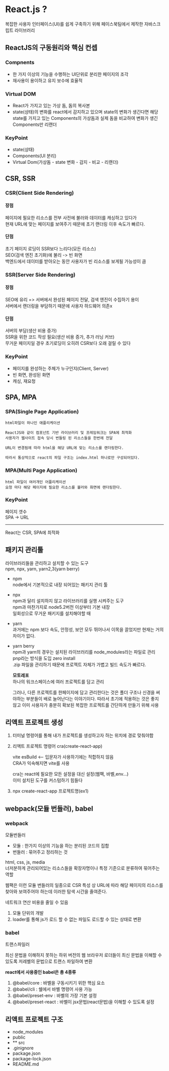 # React.js ? 
복잡한 사용자 인터페이스(UI)를 쉽게 구축하기 위해 페이스북팀에서 제작한 자바스크립트 라이브러리
## ReactJS의 구동원리와 핵심 컨셉
### Compnents
- 한 가지 이상의 기능을 수행하는 UI단위로 분리한 페이지의 조각
- 재사용이 용이하고 유지 보수에 효율적
### Virtual DOM
- React가 가지고 있는 가상 돔, 돔의 복사본
- state(상태)의 변화를 react에서 감지하고 있으며 state의 변화가 생긴다면 해당 state를 가지고 있는 Components의 가상돔과 실제 돔을 비교하여 변화가 생긴 Components만 리랜더

### KeyPoint
  - state(상태)
  - Components(UI 분리)
  - Virtual Dom(가상돔 - state 변화 - 감지 - 비교 - 리랜더)

## CSR, SSR
### CSR(Client Side Rendering)
#### 장점
페이지에 필요한 리소스를 전부 사전에 불러와 데이터를 캐싱하고 있다가   
현재 URL에 맞는 페이지를 보여주기 때문에 초기 랜더링 이후 속도가 빠르다.
#### 단점
초기 페이지 로딩이 SSR보다 느리다(모든 리소스)   
SEO(검색 엔진 초기화)에 불리 -> 빈 화면   
백엔드에서 데이터를 받아오는 동안 사용자가 빈 리소스를 보게될 가능성이 큼
### SSR(Server Side Rendering)
#### 장점
SEO에 유리 => 서버에서 완성된 페이지 전달, 검색 엔진이 수집하기 용이   
서버에서 랜더링을 부담하기 때문에 사용자 하드웨어 의존x
#### 단점
서버의 부담(생산 비용 증가)   
SSR을 위한 코드 작성 필요(생산 비용 증가, 추가 러닝 커브)   
무거운 페이지일 경우 초기로딩이 오히려 CSR보다 오래 걸릴 수 있다

### KeyPoint
- 페이지를 완성하는 주체가 누구인지(Client, Server)
- 빈 화면, 완성된 화면
- 캐싱, 재요청

## SPA, MPA
### SPA(Single Page Application)
    html파일이 하나인 애플리케이션   

    ReactJS와 같이 컴포넌트 기반 라이브러리 및 프레임워크는 SPA에 최적화   
    사용자가 웹사이트 접속 당시 번들링 된 리소스들을 한번에 전달

    URL이 변경됨에 따라 html을 해당 URL에 맞는 리소스를 랜더링한다.   

    따라서 통상적으로 react의 파일 구조는 index.html 하나로만 구성되어있다.

### MPA(Multi Page Application)
    html 파일이 여러개인 어플리케이션   
    요청 마다 해당 페이지에 필요한 리소스를 불러와 화면에 랜더링한다.

### KeyPoint
페이지 갯수   
SPA -> URL

---

React는 CSR, SPA에 최적화

## 패키지 관리툴
라이브러리들을 관리하고 설치할 수 있는 도구   
npm, npx, yarn, yarn2,3(yarn berry)

- npm   
  node에서 기본적으로 내장 되어있는 패키지 관리 툴

- npx   
  npm과 달리 설치하지 않고 라이브러리를 실행 시켜주는 도구   
  npm과 마찬가지로 node5.2버전 이상부터 기본 내장   
  일회성으로 무거운 패키지를 설치해야할 때

- yarn   
  과거에는 npm 보다 속도, 안정성, 보안 모두 뛰어나서 이목을 끌었지만 현재는 거의 차이가 없다.

- yarn berry   
  npm과 yarn의 경우는 설치된 라이브러리를 node_modules라는 파일로 관리   
  pnp라는 방식을 도입 zero install   
  .zip 파일을 관리하기 때문에 프로젝트 자체가 가볍고 빌드 속도가 빠르다.

  **모토레포**   
  하나의 워크스페이스에 여러 프로젝트를 담고 관리

  그러나, 다른 프로젝트를 한페이지에 담고 관리한다는 것은 폴더 구조나 신경을 써야하는 부분들이 배로 늘어난다는 이야기이다. 따라서 초기에 적용하는 것은 좋지 않고 이미 사용자가 충분히 확보된 복잡한 프로젝트를 간단하게 만들기 위해 사용

## 리액트 프로젝트 생성
1. 터미널 명령어를 통해 내가 프로젝트를 생성하고자 하는 위치에 경로 맞춰야함
2. 리액트 프로젝트 명령어 cra(create-react-app)   

    vite esBuild <-- 입문자가 사용하기에는 적합하지 않음   
    CRA가 익숙해지면 vite를 사용

    cra는 react에 필요한 모든 설정을 대신 설정(웹팩, 바벨,env...)   
    이미 설치된 도구를 커스텀하기 힘들다
  
3. npx create-react-app 프로젝트명(ex1)

## webpack(모듈 번들러), babel
### webpack
모듈번들러

- 모듈 : 한가지 이상의 기능을 하는 분리된 코드의 집합
- 번들러 : 묶어주고 정리하는 것

html, css, js, media   
너저분하게 관리되어있는 리소스들을 확장자명이나 특정 기준으로 분류하여 묶어주는 역할

웹팩은 이런 모듈 번들러의 일종으로 CSR 특성 상 URL에 따라 해당 페이지의 리소스를 찾아와 보여주어야 하는데  이러한 탐색 시간을 줄여준다.

네트워크 연산 비용을 줄일 수 있음
   
1. 모듈 단위의 개발
2. loader를 통해 js가 로드 할 수 없는 파일도 로드할 수 있는 상태로 변환

### babel
트랜스파일러

최신 문법을 이해하지 못하는 하위 버전의 웹 브라우저 로더들이 최신 문법을 이해할 수 있도록 저레벨의 문법으로 트랜스 파일하여 변환

**react에서 사용중인 babel은 총 4종류**
1. @babel/core  : 바벨을 구동시키기 위한 핵심 요소
2. @babel/cli : 쉘에서 바벨 명령어 사용 가능
3. @babel/preset-env : 바벨의 가장 기본 설정
4. @babel/preset-react : 바벨이 jsx문법(react문법)을 이해할 수 있도록 설정

## 리액트 프로젝트 구조
- node_modules
- public
- ** src
- .ginignore
- package.json
- package-lock.json
- README.md



